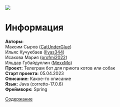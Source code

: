 ![](https://cs11.pikabu.ru/post_img/big/2020/07/30/6/1596102657183361808.png)

# Информация
**Авторы:**<br>
Максим Сыров ([CatUnderGlue](https://github.com/CatUnderGlue))<br>
Ильяс Кучукбаев ([Ilyas344](https://github.com/Ilyas344))<br>
Исакова Мария ([profmi2022](https://github.com/profmi2022))<br>
Ильдар Губайдуллин ([MexxMo](https://github.com/MexxMo))<br>
**Проект:** Телеграм бот для приюта котов или собак<br>
**Старт проекта:** 05.04.2023<br>
**Описание:** Какое-то описание<br>
**Язык:** Java (corretto-17.0.6)<br>
**Фреймворк:** Spring<br>

[Содержание](Содержание.md)
